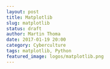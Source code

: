 ```yaml
---
layout: post
title: Matplotlib
slug: matplotlib
status: draft
author: Martin Thoma
date: 2017-01-19 20:00
category: Cyberculture
tags: matplotlib, Python
featured_image: logos/matplotlib.png
---
```

